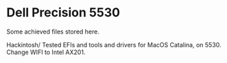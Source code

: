 # Dell Precision 5530
Some achieved files stored here.

Hackintosh/
Tested EFIs and tools and drivers for MacOS Catalina, on 5530. Change WIFI to Intel AX201.



